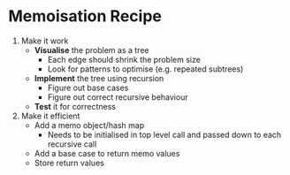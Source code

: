 # Memoisation Recipe

1. Make it work
   - **Visualise** the problem as a tree
     - Each edge should shrink the problem size
     - Look for patterns to optimise (e.g. repeated subtrees)
   - **Implement** the tree using recursion
     - Figure out base cases
     - Figure out correct recursive behaviour
   - **Test** it for correctness
2. Make it efficient
   - Add a memo object/hash map
     - Needs to be initialised in top level call and passed down to each recursive call
   - Add a base case to return memo values
   - Store return values
